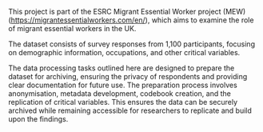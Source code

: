 This project is part of the ESRC Migrant Essential Worker project (MEW) (https://migrantessentialworkers.com/en/), which aims to examine the role of migrant essential workers in the UK. 

The dataset consists of survey responses from 1,100 participants, focusing on demographic information, occupations, and other critical variables. 

The data processing tasks outlined here are designed to prepare the dataset for archiving, ensuring the privacy of respondents and providing clear documentation for future use.
The preparation process involves anonymisation, metadata development, codebook creation, and the replication of critical variables. This ensures the data can be securely archived while remaining accessible for researchers to replicate and build upon the findings.
